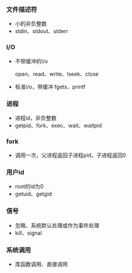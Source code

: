 ### 文件描述符

- 小的非负整数
- stdin、stdout、stderr

### I/O

- 不带缓冲的i/o

  open、read、write、lseek、close

- 标准i/o，带缓冲
  fgets、printf

### 进程

- 进程id，非负整数
- getpid、fork、exec、wait、waitpid

### fork

- 调用一次，父进程返回子进程pid，子进程返回0

### 用户id

- root的id为0
- getuid、getgid

### 信号

- 忽略、系统默认处理或作为事件处理
- kill、signal

### 系统调用

- 库函数调用、直接调用